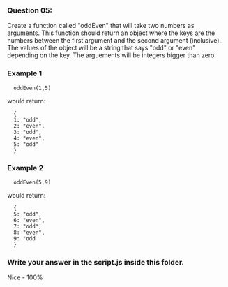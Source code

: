 ### Question 05:

Create a function called "oddEven" that will take two numbers as arguments. This function should return an object where the keys are the numbers between the first argument and the second argument (inclusive). The values of the object will be a string that says "odd" or "even" depending on the key. The arguements will be integers bigger than zero.

### Example 1

      oddEven(1,5)

would return:

      {
      1: "odd",
      2: "even",
      3: "odd",
      4: "even",
      5: "odd"
      }

### Example 2

      oddEven(5,9)

would return:

      {
      5: "odd",
      6: "even",
      7: "odd",
      8: "even",
      9: "odd
      }

### Write your answer in the script.js inside this folder.

Nice - 100%
